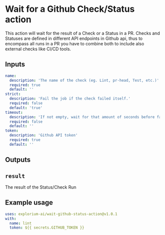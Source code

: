 # Wait for a Github Check/Status action

This action will wait for the result of a Check or a Status in a PR. Checks and Statuses are defined in different API endpoints in Github api, thus to encompass all runs in a PR you have to combine both to include also external checks like CI/CD tools.
## Inputs

```yaml
name:
  description: 'The name of the check (eg. Lint, pr-head, Test, etc.)'
  required: true
  default: ''
strict:
  description: 'Fail the job if the check failed itself.'
  required: false
  default: 'true'
timeout:
  description: 'If not empty, wait for that amount of seconds before failing.'
  required: false
  default: ''  
token:
  description: 'Github API token'
  required: true
  default: ''          
```

## Outputs

## `result`

The result of the Status/Check Run

## Example usage

```yaml
uses: explorium-ai/wait-github-status-action@v1.0.1
with:
  name: lint
  token: ${{ secrets.GITHUB_TOKEN }}
```
